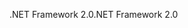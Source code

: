 <span data-ttu-id="12858-101">.NET Framework 2.0</span><span class="sxs-lookup"><span data-stu-id="12858-101">.NET Framework 2.0</span></span>